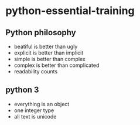 # python-essential-training


## Python philosophy
- beatiful is better than ugly
- explicit is better than implicit
- simple is better than complex
- complex is better than complicated
- readability counts


## python 3
- everything is an object
- one integer type
- all text is unicode
